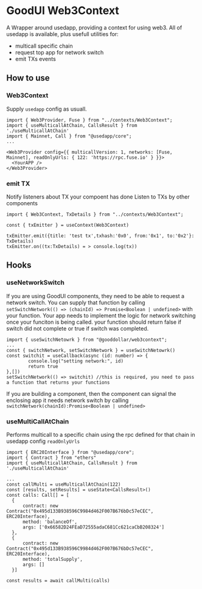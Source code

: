 # GoodUI Web3Context

A Wrapper around usedapp, providing a context for using web3. 
All of usedapp is available, plus usefull utilities for:
- multicall specific chain
- request top app for network switch
- emit TXs events

## How to use

### Web3Context
Supply `usedapp` config as usuall.
```
import { Web3Provider, Fuse } from "../contexts/Web3Context";
import { useMulticallAtChain, CallsResult } from './useMulticallAtChain'
import { Mainnet, Call } from "@usedapp/core";
...

<Web3Provider config={{ multicallVersion: 1, networks: [Fuse, Mainnet], readOnlyUrls: { 122: 'https://rpc.fuse.io' } }}>
  <YourAPP />
</Web3Provider>
```

### emit TX
Notify listeners about TX your compoent has done
Listen to TXs by other components
```
import { Web3Context, TxDetails } from "../contexts/Web3Context";

const { txEmitter } = useContext(Web3Context)

txEmitter.emit({title: 'test tx',txhash:'0x0', from:'0x1', to:'0x2'}: TxDetails)
txEmitter.on((tx:TxDetails) = > console.log(tx))
```
## Hooks

### useNetworkSwitch
If you are using GoodUI components, they need to be able to request a network switch.
You can supply that function by calling `setSwitchNetwork(() => (chainId) => Promise<Boolean | undefined>` with your function.
Your app needs to implement the logic for network switching once your funciton is being called.
your function should return false if switch did not complete or true if switch was completed.

```
import { useSwitchNetowrk } from "@gooddollar/web3context";
...
const { switchNetwork, setSwitchNetwork } = useSwitchNetowrk()
const switchit = useCallback(async (id: number) => {
        console.log("setting network:", id)
        return true
},[])
setSwitchNetwork(() => switchit) //this is required, you need to pass a function that returns your functions
```

If you are building a component, then the component can signal the enclosing app it needs network switch by calling `switchNetwork(chainId):Promise<Boolean | undefined>`
### useMultiCallAtChain
Performs multicall to a specific chain using the rpc defined for that chain in usedapp config `readOnlyUrls`

```
import { ERC20Interface } from "@usedapp/core";
import { Contract } from "ethers"
import { useMulticallAtChain, CallsResult } from './useMulticallAtChain'

...
const callMulti = useMulticallAtChain(122)
const [results, setResults] = useState<CallsResult>()
const calls: Call[] = [
  {
      contract: new Contract("0x495d133B938596C9984d462F007B676bDc57eCEC", ERC20Interface),
      method: 'balanceOf',
      args: ['0x66582D24FEaD72555adaC681Cc621caCbB208324']
  },
  {
      contract: new Contract("0x495d133B938596C9984d462F007B676bDc57eCEC", ERC20Interface),
      method: 'totalSupply',
      args: []
  }]

const results = await callMulti(calls)
```